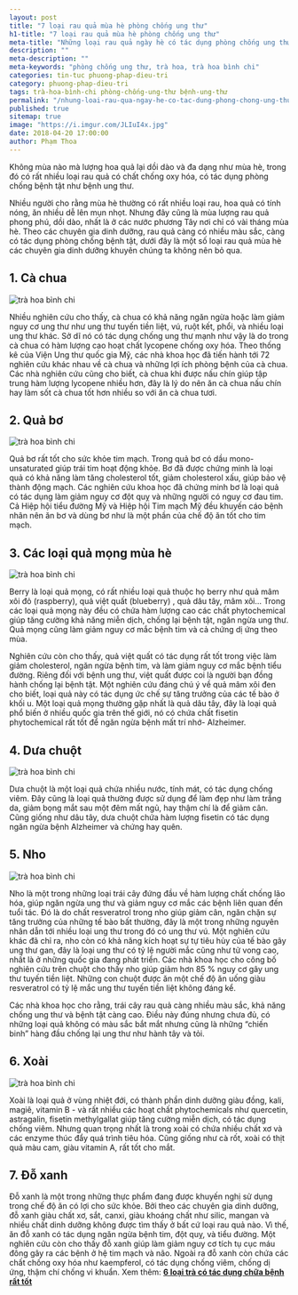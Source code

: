 ```yaml
---
layout: post
title: "7 loại rau quả mùa hè phòng chống ung thư"
h1-title: "7 loại rau quả mùa hè phòng chống ung thư"
meta-title: "Những loại rau quả ngày hè có tác dụng phòng chống ung thư"
description: ""
meta-description: ""
meta-keywords: "phòng chống ung thư, trà hoa, trà hoa bình chi"
categories: tin-tuc phuong-phap-dieu-tri
category: phuong-phap-dieu-tri
tags: trà-hoa-bình-chi phòng-chống-ung-thư bệnh-ung-thư                                            
permalink: "/nhung-loai-rau-qua-ngay-he-co-tac-dung-phong-chong-ung-thu.html"
published: true
sitemap: true
image: "https://i.imgur.com/JLIuI4x.jpg"
date: 2018-04-20 17:00:00
author: Phạm Thoa
---
```



Không mùa nào mà lượng hoa quả lại dồi dào và đa dạng như mùa hè, trong đó có rất nhiều loại rau quả có chất chống oxy hóa, có tác dụng phòng chống bệnh tật như bệnh ung thư.

Nhiều người cho rằng mùa hè thường có rất nhiều loại rau, hoa quả có tính nóng, ăn nhiều dễ lên mụn nhọt. Nhưng đây cũng là mùa lượng rau quả phong phú, dồi dào, nhất là ở các nước phương Tây nơi chỉ có vài tháng mùa hè.
Theo các chuyên gia dinh dưỡng, rau quả càng có nhiều màu sắc, càng có tác dụng phòng chống bệnh tật, dưới đây là một số loại rau quả mùa hè các chuyên gia dinh dưỡng khuyên chúng ta không nên bỏ qua.

## 1. Cà chua

<img src="https://i.imgur.com/gxvr1mx.jpg" alt="trà hoa bình chi" class="responsive-img lazy">
  
Nhiều nghiên cứu cho thấy, cà chua có khả năng ngăn ngừa hoặc làm giảm nguy cơ ung thư như ung thư tuyến tiền liệt, vú, ruột kết, phổi, và nhiều loại ung thư khác.
Sở dĩ nó có tác dụng chống ung thư mạnh như vậy là do trong cà chua có hàm lượng cao hoạt chất lycopene chống oxy hóa.
Theo thống kê của Viện Ung thư quốc gia Mỹ, các nhà khoa học đã tiến hành tới 72 nghiên cứu khác nhau về cà chua và những lợi ích phòng bệnh của cà chua.
Các nhà nghiên cứu cũng cho biết, cà chua khi được nấu chín giúp tập trung hàm lượng lycopene nhiều hơn, đây là lý do nên ăn cà chua nấu chín hay làm sốt cà chua tốt hơn nhiều so với ăn cà chua tươi.
 
## 2.	Quả bơ

<img src="https://i.imgur.com/Dhjtizg.jpg" alt="trà hoa bình chi" class="responsive-img lazy">

Quả bơ rất tốt cho sức khỏe tim mạch. Trong quả bơ có dầu mono-unsaturated giúp trái tim hoạt động khỏe.
Bơ đã được chứng minh là loại quả có khả năng làm tăng cholesterol tốt, giảm cholesterol xấu, giúp bảo vệ thành động mạch.
Các nghiên cứu khoa học đã chứng minh bơ là loại quả có tác dụng làm giảm nguy cơ đột quỵ và những người có nguy cơ đau tim.
Cả Hiệp hội tiểu đường Mỹ và Hiệp hội Tim mạch Mỹ đều khuyến cáo bệnh nhân nên ăn bơ và dùng bơ như là một phần của chế độ ăn tốt cho tim mạch.
 
## 3.	Các loại quả mọng mùa hè

<img src="https://i.imgur.com/Grgu2Vn.jpg" alt="trà hoa bình chi" class="responsive-img lazy">

Berry là loại quả mọng, có rất nhiều loại quả thuộc họ berry như quả mâm xôi đỏ (raspberry), quả việt quất (blueberry) , quả dâu tây, mâm xôi...
Trong các loại quả mọng này đều có chứa hàm lượng cao các chất phytochemical giúp tăng cường khả năng miễn dịch, chống lại bệnh tật, ngăn ngừa ung thư. Quả mọng cũng làm giảm nguy cơ mắc bệnh tim và cả chứng dị ứng theo mùa.
 
Nghiên cứu còn cho thấy, quả việt quất có tác dụng rất tốt trong việc làm giảm cholesterol, ngăn ngừa bệnh tim, và làm giảm nguy cơ mắc bệnh tiểu đường. Riêng đối với bệnh ung thư, việt quất được coi là người bạn đồng hành chống lại bệnh tật.
Một nghiên cứu đáng chú ý về quả mâm xôi đen cho biết, loại quả này có tác dụng ức chế sự tăng trưởng của các tế bào ở khối u.
Một loại quả mọng thường gặp nhất là quả dâu tây, đây là loại quả phổ biến ở nhiều quốc gia trên thế giới, nó có chứa chất fisetin phytochemical rất tốt để ngăn ngừa bệnh mất trí nhớ- Alzheimer.

## 4.	Dưa chuột

<img src="https://i.imgur.com/u7vTwZZ.jpg" alt="trà hoa bình chi" class="responsive-img lazy">

Dưa chuột là một loại quả chứa nhiều nước, tính mát, có tác dụng chống viêm. Đây cũng là loại quả thường được sử dụng để làm đẹp như làm trắng da, giảm bọng mắt sau một đêm mất ngủ, hay thậm chí là để giảm cân.
Cũng giống như dâu tây, dưa chuột chứa hàm lượng fisetin có tác dụng ngăn ngừa bệnh Alzheimer và chứng hay quên.
 
 ## 5. Nho 
 
<img src="https://i.imgur.com/ldb7gjm.jpg" alt="trà hoa bình chi" class="responsive-img lazy">

Nho là một trong những loại trái cây đứng đầu về hàm lượng chất chống lão hóa, giúp ngăn ngừa ung thư và giảm nguy cơ mắc các bệnh liên quan đến tuổi tác.
Đó là do chất resveratrol trong nho giúp giảm cân, ngăn chặn sự tăng trưởng của những tế bào bất thường, đây là một trong những nguyên nhân dẫn tới nhiều loại ung thư trong đó có ung thư vú.
Một nghiên cứu khác đã chỉ ra, nho còn có khả năng kích hoạt sự tự tiêu hủy của tế bào gây ung thư gan, đây là loại ung thư có tỷ lệ người mắc cũng như tử vong cao, nhất là ở những quốc gia đang phát triển.
Các nhà khoa học cho công bố nghiên cứu trên chuột cho thấy nho giúp giảm hơn 85 % nguy cơ gây ung thư tuyến tiền liệt.
Những con chuột được ăn một chế độ ăn uống giàu resveratrol có tỷ lệ mắc ung thư tuyến tiền liệt không đáng kể.
 
Các nhà khoa học cho rằng, trái cây rau quả càng nhiều màu sắc, khả năng chống ung thư và bệnh tật càng cao.
Điều này đúng nhưng chưa đủ, có những loại quả không có màu sắc bắt mắt nhưng cũng là những “chiến binh” hàng đầu chống lại ung thư như hành tây và tỏi.

## 6.	Xoài

<img src="https://i.imgur.com/rtH7mNC.jpg" alt="trà hoa bình chi" class="responsive-img lazy">

Xoài là loại quả ở vùng nhiệt đới, có thành phần dinh dưỡng giàu đồng, kali, magiê, vitamin B - và rất nhiều các hoạt chất phytochemicals như quercetin, astragalin, fisetin methylgallat giúp tăng cường miễn dịch, có tác dụng chống viêm.
Nhưng quan trọng nhất là trong xoài có chứa nhiều chất xơ và các enzyme thúc đẩy quá trình tiêu hóa. Cũng giống như cà rốt, xoài có thịt quả màu cam, giàu vitamin A, rất tốt cho mắt.
 
## 7. Đỗ xanh

Đỗ xanh là một trong những thực phẩm đang được khuyến nghị sử dụng trong chế độ ăn có lợi cho sức khỏe.
Bởi theo các chuyên gia dinh dưỡng, đỗ xanh giàu chất xơ, sắt, canxi, giàu khoáng chất như silic, mangan và nhiều chất dinh dưỡng không được tìm thấy ở bất cứ loại rau quả nào. Vì thế, ăn đỗ xanh có tác dụng ngăn ngừa bệnh tim, đột quỵ, và tiểu đường.
Một nghiên cứu còn cho thấy đỗ xanh giúp làm giảm nguy cơ tích tụ cục máu đông gây ra các bệnh ở hệ tim mạch và não.
Ngoài ra đỗ xanh còn chứa các chất chống oxy hóa như kaempferol, có tác dụng chống viêm, chống dị ứng, thậm chí chống vi khuẩn.
Xem thêm: **[6 loại trà có tác dụng chữa bệnh rất tốt](https://trahoa.net/tra-phong-benh-ung-thu.html)**

